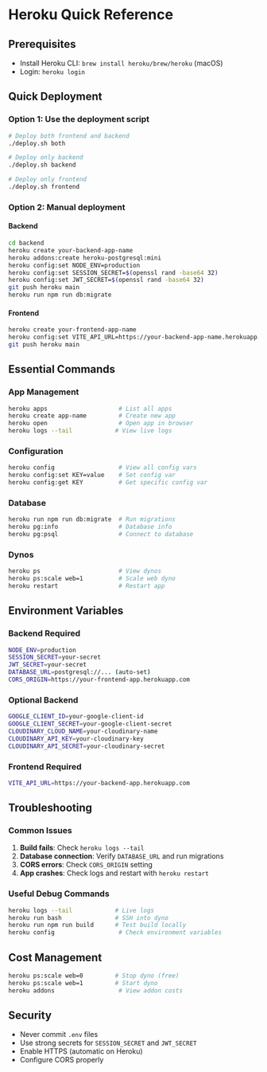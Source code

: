 # Heroku Quick Reference

## Prerequisites
- Install Heroku CLI: `brew install heroku/brew/heroku` (macOS)
- Login: `heroku login`

## Quick Deployment

### Option 1: Use the deployment script
```bash
# Deploy both frontend and backend
./deploy.sh both

# Deploy only backend
./deploy.sh backend

# Deploy only frontend
./deploy.sh frontend
```

### Option 2: Manual deployment

#### Backend
```bash
cd backend
heroku create your-backend-app-name
heroku addons:create heroku-postgresql:mini
heroku config:set NODE_ENV=production
heroku config:set SESSION_SECRET=$(openssl rand -base64 32)
heroku config:set JWT_SECRET=$(openssl rand -base64 32)
git push heroku main
heroku run npm run db:migrate
```

#### Frontend
```bash
heroku create your-frontend-app-name
heroku config:set VITE_API_URL=https://your-backend-app-name.herokuapp.com
git push heroku main
```

## Essential Commands

### App Management
```bash
heroku apps                    # List all apps
heroku create app-name         # Create new app
heroku open                    # Open app in browser
heroku logs --tail            # View live logs
```

### Configuration
```bash
heroku config                  # View all config vars
heroku config:set KEY=value    # Set config var
heroku config:get KEY          # Get specific config var
```

### Database
```bash
heroku run npm run db:migrate  # Run migrations
heroku pg:info                 # Database info
heroku pg:psql                 # Connect to database
```

### Dynos
```bash
heroku ps                      # View dynos
heroku ps:scale web=1          # Scale web dyno
heroku restart                 # Restart app
```

## Environment Variables

### Backend Required
```bash
NODE_ENV=production
SESSION_SECRET=your-secret
JWT_SECRET=your-secret
DATABASE_URL=postgresql://... (auto-set)
CORS_ORIGIN=https://your-frontend-app.herokuapp.com
```

### Optional Backend
```bash
GOOGLE_CLIENT_ID=your-google-client-id
GOOGLE_CLIENT_SECRET=your-google-client-secret
CLOUDINARY_CLOUD_NAME=your-cloudinary-name
CLOUDINARY_API_KEY=your-cloudinary-key
CLOUDINARY_API_SECRET=your-cloudinary-secret
```

### Frontend Required
```bash
VITE_API_URL=https://your-backend-app.herokuapp.com
```

## Troubleshooting

### Common Issues
1. **Build fails**: Check `heroku logs --tail`
2. **Database connection**: Verify `DATABASE_URL` and run migrations
3. **CORS errors**: Check `CORS_ORIGIN` setting
4. **App crashes**: Check logs and restart with `heroku restart`

### Useful Debug Commands
```bash
heroku logs --tail            # Live logs
heroku run bash               # SSH into dyno
heroku run npm run build      # Test build locally
heroku config                  # Check environment variables
```

## Cost Management
```bash
heroku ps:scale web=0         # Stop dyno (free)
heroku ps:scale web=1         # Start dyno
heroku addons                  # View addon costs
```

## Security
- Never commit `.env` files
- Use strong secrets for `SESSION_SECRET` and `JWT_SECRET`
- Enable HTTPS (automatic on Heroku)
- Configure CORS properly 
